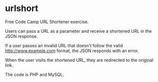 # urlshort

Free Code Camp URL Shortener exercise.

Users can pass a URL as a parameter and receive a shortened URL in the JSON response.

If a user passes an invalid URL that doesn't follow the valid http://www.example.com format, the JSON responds with an error.

When the user visits the shortened URL, they are redirected to the original link.

The code is PHP and MySQL.
